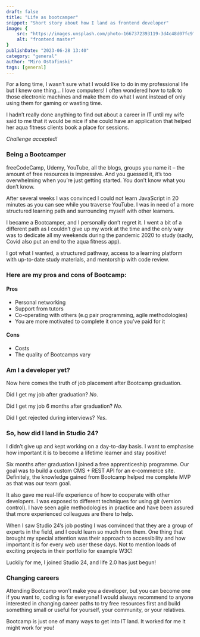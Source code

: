 ```yaml
---
draft: false
title: "Life as bootcamper"
snippet: "Short story about how I land as frontend developer"
image: {
    src: "https://images.unsplash.com/photo-1667372393119-3d4c48d07fc9?&fit=crop&w=430&h=240",
    alt: "frontend master"
}
publishDate: "2023-06-28 13:40"
category: "general"
author: "Miro Ostafinski"
tags: [general]
---
```


For a long time, I wasn’t sure what I would like to do in my professional life but I knew one thing… I love computers! I often wondered how to talk to those electronic machines and make them do what I want instead of only using them for gaming or wasting time.

I hadn’t really done anything to find out about a career in IT until my wife said to me that it would be nice if she could have an application that helped her aqua fitness clients book a place for sessions.

*Challenge accepted!*

### Being a Bootcamper
freeCodeCamp, Udemy, YouTube, all the blogs, groups you name it – the amount of free resources is impressive.
And you guessed it, it’s too overwhelming when you’re just getting started. You don’t know what you don’t know.

After several weeks I was convinced I could not learn JavaScript in 20 minutes as you can see while you traverse YouTube. I was in need of a more structured learning path and surrounding myself with other learners.

I became a Bootcamper, and I personally don’t regret it. I went a bit of a different path as I couldn’t give up my work at the time and the only way was to dedicate all my weekends during the pandemic 2020 to study (sadly, Covid also put an end to the aqua fitness app).

I got what I wanted, a structured pathway, access to a learning platform with up-to-date study materials, and mentorship with code review.

### Here are my pros and cons of Bootcamp:

#### Pros

- Personal networking
- Support from tutors
- Co-operating with others (e.g pair programming, agile methodologies)
- You are more motivated to complete it once you’ve paid for it

#### Cons

- Costs
- The quality of Bootcamps vary

### Am I a developer yet?

Now here comes the truth of job placement after Bootcamp graduation.

Did I get my job after graduation? *No*.

Did I get my job 6 months after graduation? *No*.

Did I get rejected during interviews? *Yes*.

### So, how did I land in Studio 24?

I didn’t give up and kept working on a day-to-day basis. I want to emphasise how important it is to become a lifetime learner and stay positive!

Six months after graduation I joined a free apprenticeship programme. Our goal was to build a custom CMS + REST API for an e-commerce site. Definitely, the knowledge gained from Bootcamp helped me complete MVP as that was our team goal.

It also gave me real-life experience of how to cooperate with other developers. I was exposed to different techniques for using git (version control). I have seen agile methodologies in practice and have been assured that more experienced colleagues are there to help.

When I saw Studio 24’s job posting I was convinced that they are a group of experts in the field, and I could learn so much from them. One thing that brought my special attention was their approach to accessibility and how important it is for every web user these days. Not to mention loads of exciting projects in their portfolio for example W3C!

Luckily for me, I joined Studio 24, and life 2.0 has just begun!

### Changing careers
Attending Bootcamp won’t make you a developer, but you can become one if you want to, coding is for everyone! I would always recommend to anyone interested in changing career paths to try free resources first and build something small or useful for yourself, your community, or your relatives.

Bootcamp is just one of many ways to get into IT land. It worked for me it might work for you!
